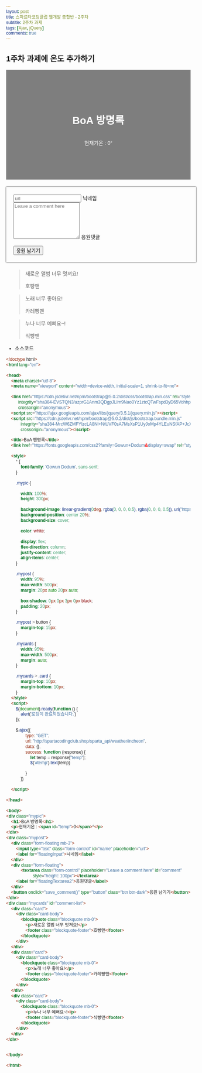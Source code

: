 ```yaml
---
layout: post
title: 스파르타코딩클럽 웹개발 종합반 - 2주차
subtitle: 2주차 과제
tags: [Ajax, jQuery]
comments: true
---
```


## **1주차 과제에 온도 추가하기**

<html lang="en">

<head>
<meta charset="utf-8">
<meta name="viewport" content="width=device-width, initial-scale=1, shrink-to-fit=no">

<link href="https://cdn.jsdelivr.net/npm/bootstrap@5.0.2/dist/css/bootstrap.min.css" rel="stylesheet"
integrity="sha384-EVSTQN3/azprG1Anm3QDgpJLIm9Nao0Yz1ztcQTwFspd3yD65VohhpuuCOmLASjC"
crossorigin="anonymous">
<script src="https://ajax.googleapis.com/ajax/libs/jquery/3.5.1/jquery.min.js"></script>
<script src="https://cdn.jsdelivr.net/npm/bootstrap@5.0.2/dist/js/bootstrap.bundle.min.js"
integrity="sha384-MrcW6ZMFYlzcLA8Nl+NtUVF0sA7MsXsP1UyJoMp4YLEuNSfAP+JcXn/tWtIaxVXM"
crossorigin="anonymous"></script>

<title>BoA 팬명록</title>
<link href="https://fonts.googleapis.com/css2?family=Gowun+Dodum&display=swap" rel="stylesheet">

<style>
* {
font-family: 'Gowun Dodum', sans-serif;
}

.mypic {

width: 100%;
height: 300px;

background-image: linear-gradient(0deg, rgba(0, 0, 0, 0.5), rgba(0, 0, 0, 0.5)), url("https://i.ibb.co/SwDj2YJ/BoA.jpg");
background-position: center 20%;
background-size: cover;

color: white;

display: flex;
flex-direction: column;
justify-content: center;
align-items: center;
}

.mypost {
width: 95%;
max-width: 500px;
margin: 20px auto 20px auto;

box-shadow: 0px 0px 3px 0px black;
padding: 20px;
}

.mypost > button {
margin-top: 15px;
}

.mycards {
width: 95%;
max-width: 500px;
margin: auto;
}

.mycards > .card {
margin-top: 10px;
margin-bottom: 10px;
}
</style>
<script>
$(document).ready(function () {
alert('로딩이 완료되었습니다.')
});

$.ajax({
type: "GET",
url: "http://spartacodingclub.shop/sparta_api/weather/incheon",
data: {},
success: function (response) {
    let temp = response["temp"];
    $('#temp').text(temp)

}
})

</script>

</head>

<body>
<div class="mypic">
<h1>BoA 방명록</h1>
<p>현재기온 : <span id="temp">0</span>°</p>
</div>
<div class="mypost">
<div class="form-floating mb-3">
<input type="text" class="form-control" id="name" placeholder="url">
<label for="floatingInput">닉네임</label>
</div>
<div class="form-floating">
<textarea class="form-control" placeholder="Leave a comment here" id="comment"
      style="height: 100px"></textarea>
<label for="floatingTextarea2">응원댓글</label>
</div>
<button onclick="save_comment()" type="button" class="btn btn-dark">응원 남기기</button>
</div>
<div class="mycards" id="comment-list">
<div class="card">
<div class="card-body">
<blockquote class="blockquote mb-0">
<p>새로운 앨범 너무 멋져요!</p>
<footer class="blockquote-footer">호빵맨</footer>
</blockquote>
</div>
</div>
<div class="card">
<div class="card-body">
<blockquote class="blockquote mb-0">
<p>노래 너무 좋아요!</p>
<footer class="blockquote-footer">카레빵맨</footer>
</blockquote>
</div>
</div>
<div class="card">
<div class="card-body">
<blockquote class="blockquote mb-0">
<p>누나 너무 예뻐요~!</p>
<footer class="blockquote-footer">식빵맨</footer>
</blockquote>
</div>
</div>
</div>


</body>

</html>

- 소스코드
```html
<!doctype html>
<html lang="en">

<head>
    <meta charset="utf-8">
    <meta name="viewport" content="width=device-width, initial-scale=1, shrink-to-fit=no">

    <link href="https://cdn.jsdelivr.net/npm/bootstrap@5.0.2/dist/css/bootstrap.min.css" rel="stylesheet"
          integrity="sha384-EVSTQN3/azprG1Anm3QDgpJLIm9Nao0Yz1ztcQTwFspd3yD65VohhpuuCOmLASjC"
          crossorigin="anonymous">
    <script src="https://ajax.googleapis.com/ajax/libs/jquery/3.5.1/jquery.min.js"></script>
    <script src="https://cdn.jsdelivr.net/npm/bootstrap@5.0.2/dist/js/bootstrap.bundle.min.js"
            integrity="sha384-MrcW6ZMFYlzcLA8Nl+NtUVF0sA7MsXsP1UyJoMp4YLEuNSfAP+JcXn/tWtIaxVXM"
            crossorigin="anonymous"></script>

    <title>BoA 팬명록</title>
    <link href="https://fonts.googleapis.com/css2?family=Gowun+Dodum&display=swap" rel="stylesheet">

    <style>
        * {
            font-family: 'Gowun Dodum', sans-serif;
        }

        .mypic {

            width: 100%;
            height: 300px;

            background-image: linear-gradient(0deg, rgba(0, 0, 0, 0.5), rgba(0, 0, 0, 0.5)), url("https://i.ibb.co/SwDj2YJ/BoA.jpg");
            background-position: center 20%;
            background-size: cover;

            color: white;

            display: flex;
            flex-direction: column;
            justify-content: center;
            align-items: center;
        }

        .mypost {
            width: 95%;
            max-width: 500px;
            margin: 20px auto 20px auto;

            box-shadow: 0px 0px 3px 0px black;
            padding: 20px;
        }

        .mypost > button {
            margin-top: 15px;
        }

        .mycards {
            width: 95%;
            max-width: 500px;
            margin: auto;
        }

        .mycards > .card {
            margin-top: 10px;
            margin-bottom: 10px;
        }
    </style>
    <script>
        $(document).ready(function () {
            alert('로딩이 완료되었습니다.')
        });

        $.ajax({
                type: "GET",
                url: "http://spartacodingclub.shop/sparta_api/weather/incheon",
                data: {},
                success: function (response) {
                    let temp = response["temp"];
                    $('#temp').text(temp)

                }
            })

    </script>

</head>

<body>
<div class="mypic">
    <h1>BoA 방명록</h1>
    <p>현재기온 : <span id="temp">0</span>°</p>
</div>
<div class="mypost">
    <div class="form-floating mb-3">
        <input type="text" class="form-control" id="name" placeholder="url">
        <label for="floatingInput">닉네임</label>
    </div>
    <div class="form-floating">
            <textarea class="form-control" placeholder="Leave a comment here" id="comment"
                      style="height: 100px"></textarea>
        <label for="floatingTextarea2">응원댓글</label>
    </div>
    <button onclick="save_comment()" type="button" class="btn btn-dark">응원 남기기</button>
</div>
<div class="mycards" id="comment-list">
    <div class="card">
        <div class="card-body">
            <blockquote class="blockquote mb-0">
                <p>새로운 앨범 너무 멋져요!</p>
                <footer class="blockquote-footer">호빵맨</footer>
            </blockquote>
        </div>
    </div>
    <div class="card">
        <div class="card-body">
            <blockquote class="blockquote mb-0">
                <p>노래 너무 좋아요!</p>
                <footer class="blockquote-footer">카레빵맨</footer>
            </blockquote>
        </div>
    </div>
    <div class="card">
        <div class="card-body">
            <blockquote class="blockquote mb-0">
                <p>누나 너무 예뻐요~!</p>
                <footer class="blockquote-footer">식빵맨</footer>
            </blockquote>
        </div>
    </div>
</div>


</body>

</html>
```
